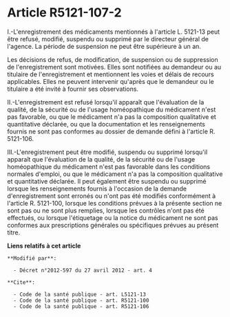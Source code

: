 # Article R5121-107-2

I.-L'enregistrement des médicaments mentionnés à l'article L. 5121-13 peut être refusé, modifié, suspendu ou supprimé par le
directeur général de l'agence. La période de suspension ne peut être supérieure à un an. 

Les décisions de refus, de modification, de suspension ou de suppression de l'enregistrement sont motivées. Elles sont
notifiées au demandeur ou au titulaire de l'enregistrement et mentionnent les voies et délais de recours applicables. Elles
ne peuvent intervenir qu'après que le demandeur ou le titulaire a été invité à fournir ses observations. 

II.-L'enregistrement est refusé lorsqu'il apparaît que l'évaluation de la qualité, de la sécurité ou de l'usage homéopathique
du médicament n'est pas favorable, ou que le médicament n'a pas la composition qualitative et quantitative déclarée, ou que
la documentation et les renseignements fournis ne sont pas conformes au dossier de demande défini à l'article R. 5121-106. 

III.-L'enregistrement peut être modifié, suspendu ou supprimé lorsqu'il apparaît que l'évaluation de la qualité, de la
sécurité ou de l'usage homéopathique du médicament n'est pas favorable dans les conditions normales d'emploi, ou que le
médicament n'a pas la composition qualitative et quantitative déclarée. Il peut également être suspendu ou supprimé lorsque
les renseignements fournis à l'occasion de la demande d'enregistrement sont erronés ou n'ont pas été modifiés conformément à
l'article R. 5121-100, lorsque les conditions prévues à la présente section ne sont pas ou ne sont plus remplies, lorsque les
contrôles n'ont pas été effectués, ou lorsque l'étiquetage ou la notice du médicament ne sont pas conformes aux prescriptions
générales ou spécifiques prévues au présent titre.

**Liens relatifs à cet article**

	**Modifié par**:

	  - Décret n°2012-597 du 27 avril 2012 - art. 4

	**Cite**:

	  - Code de la santé publique - art. L5121-13
	  - Code de la santé publique - art. R5121-100
	  - Code de la santé publique - art. R5121-106
